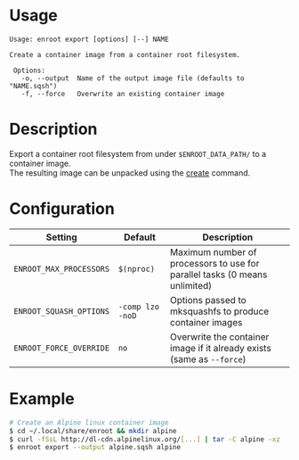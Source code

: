 # Usage

```
Usage: enroot export [options] [--] NAME

Create a container image from a container root filesystem.

 Options:
   -o, --output  Name of the output image file (defaults to "NAME.sqsh")
   -f, --force   Overwrite an existing container image
```

# Description

Export a container root filesystem from under `$ENROOT_DATA_PATH/` to a container image.  
The resulting image can be unpacked using the [create](create.md) command.

# Configuration

| Setting | Default | Description |
| ------ | ------ | ------ |
| `ENROOT_MAX_PROCESSORS` | `$(nproc)` | Maximum number of processors to use for parallel tasks (0 means unlimited) |
| `ENROOT_SQUASH_OPTIONS` | `-comp lzo -noD` | Options passed to mksquashfs to produce container images |
| `ENROOT_FORCE_OVERRIDE` | `no` | Overwrite the container image if it already exists (same as `--force`) |

# Example

```sh
# Create an Alpine linux container image
$ cd ~/.local/share/enroot && mkdir alpine
$ curl -fSsL http://dl-cdn.alpinelinux.org/[...] | tar -C alpine -xz
$ enroot export --output alpine.sqsh alpine
```


